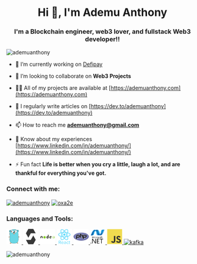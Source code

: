 <h1 align="center">Hi 👋, I'm Ademu Anthony</h1>
<h3 align="center">I'm a Blockchain engineer, web3 lover, and fullstack Web3 developer!!</h3>

<p align="left"> <img src="https://komarev.com/ghpvc/?username=ademuanthony&label=Profile%20views&color=0e75b6&style=flat" alt="ademuanthony" /> </p>

- 🔭 I’m currently working on [Defipay](https://www.defipay.tech/)

- 👯 I’m looking to collaborate on **Web3 Projects**

- 👨‍💻 All of my projects are available at [https://ademuanthony.com](https://ademuanthony.com)

- 📝 I regularly write articles on [https://dev.to/ademuanthony](https://dev.to/ademuanthony)

- 📫 How to reach me **ademuanthony@gmail.com**

- 📄 Know about my experiences [https://www.linkedin.com/in/ademuanthony/](https://www.linkedin.com/in/ademuanthony/)

- ⚡ Fun fact **Life is better when you cry a little, laugh a lot, and are thankful for everything you've got.**

<h3 align="left">Connect with me:</h3>
<p align="left">
<a href="https://dev.to/ademuanthony" target="blank">
<img align="center" src="https://raw.githubusercontent.com/rahuldkjain/github-profile-readme-generator/master/src/images/icons/Social/devto.svg" alt="ademuanthony" height="30" width="40" /></a>
<a href="https://twitter.com/oxa2e" target="blank"><img align="center" src="https://raw.githubusercontent.com/rahuldkjain/github-profile-readme-generator/master/src/images/icons/Social/twitter.svg" alt="oxa2e" height="30" width="40" /></a>
</p>

<h3 align="left">Languages and Tools:</h3>
<p align="left"> 

<a href="https://golang.org" target="_blank" rel="noreferrer"> <img src="https://raw.githubusercontent.com/devicons/devicon/master/icons/go/go-original.svg" alt="go" width="40" height="40"/> </a> <a href="https://soliditylang.org/" target="_blank" rel="noreferrer"> 
<img src="https://raw.githubusercontent.com/devicons/devicon/master/icons/solidity/solidity-plain.svg" alt="solidity" width="40" height="40"/> </a> <a href="https://nodejs.org" target="_blank" rel="noreferrer"> <img src="https://raw.githubusercontent.com/devicons/devicon/master/icons/nodejs/nodejs-original-wordmark.svg" alt="nodejs" width="40" height="40"/> </a> <a href="https://reactjs.org/" target="_blank" rel="noreferrer"> <img src="https://raw.githubusercontent.com/devicons/devicon/master/icons/react/react-original-wordmark.svg" alt="react" width="40" height="40"/> </a> <a href="https://www.php.net" target="_blank" rel="noreferrer"> <img src="https://raw.githubusercontent.com/devicons/devicon/master/icons/php/php-original.svg" alt="php" width="40" height="40"/> </a> <a href="https://dotnet.microsoft.com/" target="_blank" rel="noreferrer"> <img src="https://raw.githubusercontent.com/devicons/devicon/master/icons/dot-net/dot-net-original-wordmark.svg" alt="dotnet" width="40" height="40"/> </a> <a href="https://developer.mozilla.org/en-US/docs/Web/JavaScript" target="_blank" rel="noreferrer"> <img src="https://raw.githubusercontent.com/devicons/devicon/master/icons/javascript/javascript-original.svg" alt="javascript" width="40" height="40"/> </a> <a href="https://kafka.apache.org/" target="_blank" rel="noreferrer"> <img src="https://www.vectorlogo.zone/logos/apache_kafka/apache_kafka-icon.svg" alt="kafka" width="40" height="40"/> </a> 

</p>

<p><img align="center" src="https://github-readme-stats.vercel.app/api/top-langs?username=ademuanthony&show_icons=true&locale=en&layout=compact" alt="ademuanthony" /></p>
